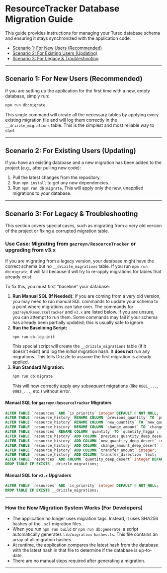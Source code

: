 # ResourceTracker Database Migration Guide

This guide provides instructions for managing your Turso database schema and ensuring it stays synchronized with the application code.

- [Scenario 1: For New Users (Recommended)](#scenario-1-for-new-users-recommended)
- [Scenario 2: For Existing Users (Updating)](#scenario-2-for-existing-users-updating)
- [Scenario 3: For Legacy & Troubleshooting](#scenario-3-for-legacy--troubleshooting)

---

## Scenario 1: For New Users (Recommended)

If you are setting up the application for the first time with a new, empty database, simply run:

```bash
npm run db:migrate
```

This single command will create all the necessary tables by applying every existing migration file and will log them correctly in the `__drizzle_migrations` table. This is the simplest and most reliable way to start.

---

## Scenario 2: For Existing Users (Updating)

If you have an existing database and a new migration has been added to the project (e.g., after pulling new code):

1.  Pull the latest changes from the repository.
2.  Run `npm install` to get any new dependencies.
3.  Run `npm run db:migrate`. This will apply only the new, unapplied migrations to your database.

---

## Scenario 3: For Legacy & Troubleshooting

This section covers special cases, such as migrating from a very old version of the project or fixing a corrupted migration table.

### Use Case: Migrating from `gazreyn/ResourceTracker` or upgrading from v3.x

If you are migrating from a legacy version, your database might have the correct schema but no `__drizzle_migrations` table. If you run `npm run db:migrate`, it will fail because it will try to re-apply migrations for tables that already exist.

To fix this, you must first "baseline" your database:

1.  **Run Manual SQL (If Needed):** If you are coming from a very old version, you may need to run manual SQL commands to update your schema to a point where migrations can take over. The commands for `gazreyn/ResourceTracker` and `v3.x` are listed below. If you are unsure, you can attempt to run them. Some commands may fail if your schema has already been partially updated; this is usually safe to ignore.
2.  **Run the Baselining Script:**
    ```bash
    npm run db:log-init
    ```
    This special script will create the `__drizzle_migrations` table (if it doesn't exist) and log the *initial* migration hash. It **does not** run any migrations. This tells Drizzle to assume the first migration is already applied.
3.  **Run Standard Migration:**
    ```bash
    npm run db:migrate
    ```
    This will now correctly apply any *subsequent* migrations (like `0001_...`, `0002_...`, etc.) without error.

#### Manual SQL for `gazreyn/ResourceTracker` Migrators

```sql
ALTER TABLE `resources` ADD `is_priority` integer DEFAULT 0 NOT NULL;
ALTER TABLE `resource_history` RENAME COLUMN `previous_quantity` TO `previous_quantity_hagga`;
ALTER TABLE `resource_history` RENAME COLUMN `new_quantity` TO `new_quantity_hagga`;
ALTER TABLE `resource_history` RENAME COLUMN `change_amount` TO `change_amount_hagga`;
ALTER TABLE `resources` RENAME COLUMN `quantity` TO `quantity_hagga`;
ALTER TABLE `resource_history` ADD COLUMN `previous_quantity_deep_desert` integer NOT NULL;
ALTER TABLE `resource_history` ADD COLUMN `new_quantity_deep_desert` integer NOT NULL;
ALTER TABLE `resource_history` ADD COLUMN `change_amount_deep_desert` integer NOT NULL;
ALTER TABLE `resource_history` ADD COLUMN `transfer_amount` integer;
ALTER TABLE `resource_history` ADD COLUMN `transfer_direction` text;
ALTER TABLE `resources` ADD COLUMN `quantity_deep_desert` integer DEFAULT 0 NOT NULL;
DROP TABLE IF EXISTS __drizzle_migrations;
```

#### Manual SQL for `v3.x` Upgraders

```sql
ALTER TABLE `resources` ADD `is_priority` integer DEFAULT 0 NOT NULL;
DROP TABLE IF EXISTS __drizzle_migrations;
```

---

### How the New Migration System Works (For Developers)

-   The application no longer uses migration tags. Instead, it uses SHA256 hashes of the `.sql` migration files.
-   When you run `npm run build` or `npm run db:generate`, a script automatically generates `lib/migration-hashes.ts`. This file contains an array of all migration hashes.
-   At runtime, the application compares the latest hash from the database with the latest hash in that file to determine if the database is up-to-date.
-   There are no manual steps required after generating a migration.
---